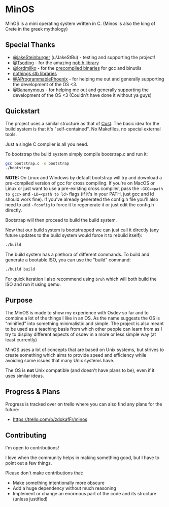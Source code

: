 # MinOS

MinOS is a mini operating system written in C.
(Minos is also the king of Crete in the greek mythology)

## Special Thanks 
- [@jakeSteinburger](https://github.com/jakeSteinburger) (u/JakeStBu) - testing and supporting the project!
- [@Tsoding](https://github.com/tsoding) - for the amazing [nob.h library](https://github.com/tsoding/musializer)
- [@lordmilko](https://github.com/lordmilko) - for the [precompiled binaries](https://github.com/lordmilko/i686-elf-tools) for gcc and binutils
- [nothings stb libraries](https://github.com/nothings/stb)
- [@AProgrammablePhoenix](https://github.com/AProgrammablePhoenix) - for helping me out and generally supporting the development of the OS <3.
- [@Bananymous](https://github.com/Bananymous) - for helping me out and generally supporting the development of the OS <3 (Couldn't have done it without ya guys)

## Quickstart

The project uses a similar structure as that of [Cost](https://github.com/Dcraftbg/Cost/tree/main).
The basic idea for the build system is that it's "self-contained". No Makefiles, no special external tools.

Just a single C compiler is all you need.

To bootstrap the build system simply compile bootstrap.c and run it:
```sh
gcc bootstrap.c -o bootstrap
./bootstrap
```

**NOTE:** On Linux and Windows by default bootstrap will try and download a pre-compiled version of gcc for cross compiling.
If you're on MacOS or Linux or just want to use a pre-existing cross compiler, pass the `-GCC=<path to gcc>` and `-LD=<path to ld>` flags (if it's in your PATH, just gcc and ld should work fine).
If you've already generated the config.h file you'll also need to add `-fconfig` to force it to regenerate it or just edit the config.h directly.

Bootstrap will then proceed to build the build system. 

Now that our build system is bootstrapped we can just call it directly (any future updates to the build system would force it to rebuild itself):
```sh
./build
```

The build system has a plethora of different commands. To build and generate a bootable ISO, you can use the "build" command:
```sh
./build build
```

For quick iteration I also recommend using `bruh` which will both build the ISO and run it using qemu.

## Purpose

The MinOS is made to show my experience with Osdev so far and
to combine a lot of the things I like in an OS. 
As the name suggests the OS is "minified" into something minimalistic
and simple. The project is also meant to be used as a teaching basis from which 
other people can learn from as I try to display different aspects of osdev in
a more or less simple way (at least currently)

MinOS uses a lot of concepts that are based on Unix systems, but strives to create something which aims to provide speed and efficiency while avoiding some issues that many Unix systems have.

The OS is **not** Unix compatible (and doesn't have plans to be), even if it uses similar ideas.

## Progress & Plans

Progress is tracked over on trello where you can also find any plans for the future:
- https://trello.com/b/zdokafFr/minos

## Contributing

I'm open to contributions!

I love when the community helps in making something good, but I have to point out a few things.

Please don't make contributions that:
- Make something intentionally more obscure
- Add a huge dependency without much reasoning
- Implement or change an enormous part of the code and its structure (unless justified)

